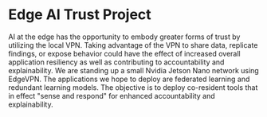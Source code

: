 # Edge AI Trust Project

AI at the edge has the opportunity to embody greater forms of trust by utilizing the local VPN. Taking advantage of the VPN to share data, replicate findings, or expose behavior could have the effect of increased overall application resiliency as well as contributing to accountability and explainability.  We are standing up a small Nvidia Jetson Nano network using EdgeVPN.  The applications we hope to deploy are federated learning and redundant learning models.  The objective is to deploy co-resident tools that in effect "sense and respond" for enhanced accountability and explainability.
